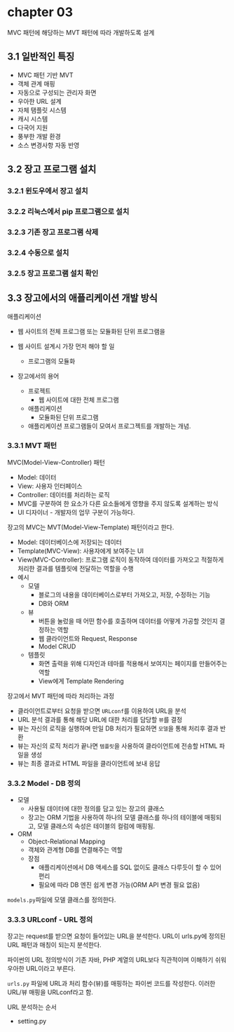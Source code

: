 # chapter 03

MVC 패턴에 해당하는 MVT 패턴에 따라 개발하도록 설계

## 3.1 일반적인 특징

* MVC 패턴 기반 MVT
* 객체 관계 매핑
* 자동으로 구성되는 관리자 화면
* 우아한 URL 설계
* 자체 탬플릿 시스템
* 캐시 시스템
* 다국어 지원
* 풍부한 개발 환경
* 소스 변경사항 자동 반영

## 3.2 장고 프로그램 설치

### 3.2.1 윈도우에서 장고 설치

### 3.2.2 리눅스에서 pip 프로그램으로 설치

### 3.2.3 기존 장고 프로그램 삭제

### 3.2.4 수동으로 설치

### 3.2.5 장고 프로그램 설치 확인

## 3.3 장고에서의 애플리케이션 개발 방식

애플리케이션
* 웹 사이트의 전체 프로그램 또는 모듈화된 단위 프로그램을 
* 웹 사이트 설계시 가장 먼저 해야 할 일
  * 프로그램의 모듈화

* 장고에서의 용어
  * 프로젝트
    * 웹 사이트에 대한 전체 프로그램
  * 애플리케이션
    * 모듈화된 단위 프로그램
  * 애플리케이션 프로그램들이 모여서 프로그젝트를 개발하는 개념.

### 3.3.1 MVT 패턴

MVC(Model-View-Controller) 패턴
* Model: 데이터
* View: 사용자 인터페이스
* Controller: 데이터를 처리하는 로직
* MVC를 구분하여 한 요소가 다른 요소들에게 영향을 주지 않도록 설계하는 방식
* UI 디자이너 - 개발자의 업무 구분이 가능하다.


장고의 MVC는 MVT(Model-View-Template) 패턴이라고 한다.
* Model: 데이터베이스에 저장되는 데이터
* Template(MVC-View): 사용자에게 보여주는 UI
* View(MVC-Controller): 프로그램 로직이 동작하여 데이터를 가져오고 적절하게 처리한 결과를 템플릿에 전달하는 역할을 수행
* 예시
  * 모델
    * 블로그의 내용을 데이터베이스로부터 가져오고, 저장, 수정하는 기능
    * DB와 ORM
  * 뷰
    * 버튼을 눌렀을 때 어떤 함수를 호출하며 데이터를 어떻게 가공할 것인지 결정하는 역할
    * 웹 클라이언트와 Request, Response
    * Model CRUD
  * 템플릿 
    * 화면 출력을 위해 디자인과 테마를 적용해서 보여지는 페이지를 만들어주는 역할
    * View에게 Template Rendering

장고에서 MVT 패턴에 따라 처리하는 과정
* 클라이언트로부터 요청을 받으면 `URLconf`를 이용하여 URL을 분석
* URL 분석 결과를 통해 해당 URL에 대한 처리를 담당할 `뷰`를 결정
* 뷰는 자신의 로직을 실행하며 만일 DB 처리가 필요하면 `모델`을 통해 처리후 결과 반환
* 뷰는 자신의 로직 처리가 끝나면 `템플릿`을 사용하여 클라이언트에 전송할 HTML 파일을 생성
* 뷰는 최종 결과로 HTML 파일을 클라이언트에 보내 응답


### 3.3.2 Model - DB 정의

* 모델
  * 사용될 데이터에 대한 정의를 담고 있는 장고의 클래스
  * 장고는 ORM 기법을 사용하여 하나의 모델 클래스를 하나의 테이블에 매핑되고, 모델 클래스의 속성은 테이블의 컬럼에 매핑됨.
* ORM
  * Object-Relational Mapping
  * 객체와 관계형 DB를 연결해주는 역할
  * 장점
    * 애플리케이션에서 DB 액세스를 SQL 없이도 클래스 다루듯이 할 수 있어 편리
    * 필요에 따라 DB 엔진 쉽게 변경 가능(ORM API 변경 필요 없음)

`models.py`파일에 모델 클래스를 정의한다.

### 3.3.3 URLconf - URL 정의

장고는 request를 받으면 요청이 들어있는 URL을 분석한다.
URL이 urls.py에 정의된 URL 패턴과 매칭이 되는지 분석한다.

파이썬의 URL 정의방식이 기존 자바, PHP 계열의 URL보다 직관적이며 이해하기 쉬워 우아한 URL이라고 부른다.

`urls.py` 파일에 URL과 처리 함수(뷰)를 매핑하는 파이썬 코드를 작성한다. 이러한 URL/뷰 매핑을 URLconf라고 함.

URL 분석하는 순서
* setting.py